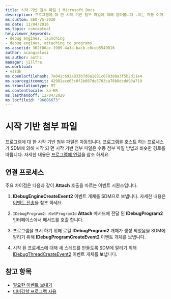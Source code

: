 ```yaml
---
title: 시작 기반 첨부 파일 | Microsoft Docs
description: 프로그램에 대 한 시작 기반 첨부 파일에 대해 알아봅니다 .이는 자동 이며 수동 첨부 파일의 경로와 같은 경로를 따릅니다.
ms.custom: SEO-VS-2020
ms.date: 11/04/2016
ms.topic: conceptual
helpviewer_keywords:
- debug engines, launching
- debug engines, attaching to programs
ms.assetid: 362f00ac-1909-4a3a-bacb-c0ceb5549816
author: acangialosi
ms.author: anthc
manager: jillfra
ms.workload:
- vssdk
ms.openlocfilehash: 7e041c692a833b7d0a1891c078388a3f5b2d11e4
ms.sourcegitcommit: 42981ace63c0f2b087de5703ca76b8dcdd93a719
ms.translationtype: MT
ms.contentlocale: ko-KR
ms.lasthandoff: 12/04/2020
ms.locfileid: "96606673"
---
```

# <a name="launch-based-attachment"></a>시작 기반 첨부 파일
프로그램에 대 한 시작 기반 첨부 파일은 자동입니다. 프로그램을 호스트 하는 프로세스가 SDM에 의해 시작 되 면 시작 기반 첨부 파일은 수동 첨부 파일 방법과 비슷한 경로를 따릅니다. 자세한 내용은 [프로그램에 연결](../../extensibility/debugger/attaching-to-the-program.md)을 참조 하세요.

## <a name="the-attaching-process"></a>연결 프로세스
 주요 차이점은 다음과 같이 **Attach** 호출을 따르는 이벤트 시퀀스입니다.

1. **IDebugEngineCreateEvent2** 이벤트 개체를 SDM으로 보냅니다. 자세한 내용은 [이벤트 전송](../../extensibility/debugger/sending-events.md)을 참조 하세요.

2. `IDebugProgram2::GetProgramId` **Attach** 메서드에 전달 된 **IDebugProgram2** 인터페이스에서 메서드를 호출 합니다.

3. 프로그램을 표시 하기 위해 로컬 **IDebugProgram2** 개체가 생성 되었음을 SDM에 알리기 위해 **IDebugProgramCreateEvent2** 이벤트 개체를 보냅니다.

4. 시작 된 프로세스에 대해 새 스레드를 만들도록 SDM에 알리기 위해 [IDebugThreadCreateEvent2](../../extensibility/debugger/reference/idebugthreadcreateevent2.md) 이벤트 개체를 보냅니다.

## <a name="see-also"></a>참고 항목
- [필요한 이벤트 보내기](../../extensibility/debugger/sending-the-required-events.md)
- [디버깅할 프로그램 사용](../../extensibility/debugger/enabling-a-program-to-be-debugged.md)
